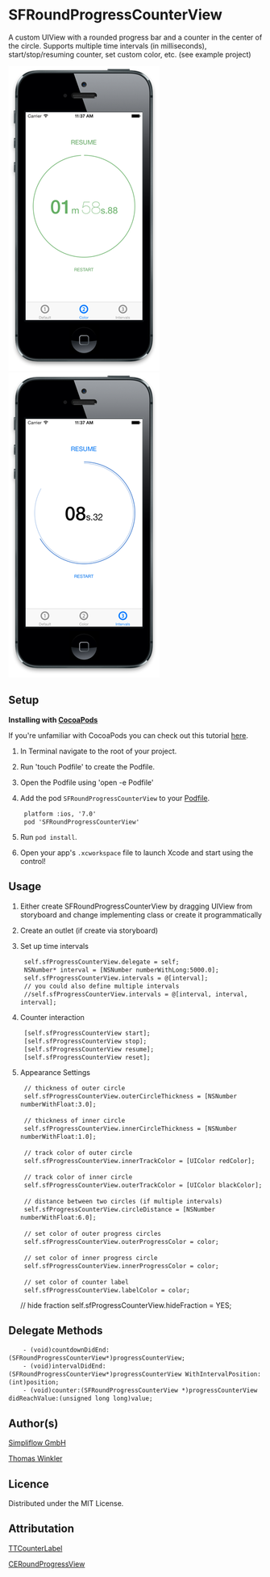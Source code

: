 SFRoundProgressCounterView
==========================
A custom UIView with a rounded progress bar and a counter in the center of the circle.
Supports multiple time intervals (in milliseconds), start/stop/resuming counter, set custom color, etc. (see example project)

![Alt text](/screenshot_color.png "Custom Color")
![Alt text](/screenshot_intervals.png "Intervals")

Setup
-----

**Installing with [CocoaPods](http://cocoapods.org)**

If you're unfamiliar with CocoaPods you can check out this tutorial [here](http://www.raywenderlich.com/12139/introduction-to-cocoapods).

1. In Terminal navigate to the root of your project.
2. Run 'touch Podfile' to create the Podfile.
3. Open the Podfile using 'open -e Podfile'
4. Add the pod `SFRoundProgressCounterView` to your [Podfile](https://github.com/CocoaPods/CocoaPods/wiki/A-Podfile).

        platform :ios, '7.0'
        pod 'SFRoundProgressCounterView'
        
5. Run `pod install`.
6. Open your app's `.xcworkspace` file to launch Xcode and start using the control!

Usage
-----
1. Either create SFRoundProgressCounterView by dragging UIView from storyboard and change implementing class or create it programmatically
2. Create an outlet (if create via storyboard)
3. Set up time intervals

        self.sfProgressCounterView.delegate = self;
        NSNumber* interval = [NSNumber numberWithLong:5000.0];
        self.sfProgressCounterView.intervals = @[interval];
        // you could also define multiple intervals
        //self.sfProgressCounterView.intervals = @[interval, interval, interval];
        
4. Counter interaction

        [self.sfProgressCounterView start];
        [self.sfProgressCounterView stop];
        [self.sfProgressCounterView resume];
        [self.sfProgressCounterView reset];
        

5. Appearance Settings
        
        // thickness of outer circle
        self.sfProgressCounterView.outerCircleThickness = [NSNumber numberWithFloat:3.0];

        // thickness of inner circle
        self.sfProgressCounterView.innerCircleThickness = [NSNumber numberWithFloat:1.0];

        // track color of outer circle
        self.sfProgressCounterView.innerTrackColor = [UIColor redColor];
        
        // track color of inner circle
        self.sfProgressCounterView.outerTrackColor = [UIColor blackColor];

        // distance between two circles (if multiple intervals)
        self.sfProgressCounterView.circleDistance = [NSNumber numberWithFloat:6.0]; 

        // set color of outer progress circles
        self.sfProgressCounterView.outerProgressColor = color;

        // set color of inner progress circle
        self.sfProgressCounterView.innerProgressColor = color;
        
        // set color of counter label
        self.sfProgressCounterView.labelColor = color;

	// hide fraction 
	self.sfProgressCounterView.hideFraction = YES;


Delegate Methods
---------

        - (void)countdownDidEnd:(SFRoundProgressCounterView*)progressCounterView;
        - (void)intervalDidEnd:(SFRoundProgressCounterView*)progressCounterView WithIntervalPosition:(int)position;
        - (void)counter:(SFRoundProgressCounterView *)progressCounterView didReachValue:(unsigned long long)value;



Author(s)
-------

[Simpliflow GmbH](https://github.com/simpliflow)

[Thomas Winkler](https://github.com/tomgong)

Licence
-------

Distributed under the MIT License.

Attributation
--------------

[TTCounterLabel](https://github.com/TriggerTrap/TTCounterLabel)

[CERoundProgressView](https://github.com/Ceroce/CERoundProgressView)
